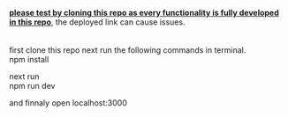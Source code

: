 <b><u>please test by cloning this repo as every functionality is fully developed in this repo</u></b>, the deployed link can cause issues.<br><br><br>
first clone this repo next run the following commands in terminal.<br>
npm install <br>

next run<br>
npm run dev<br>

and finnaly open 
localhost:3000
